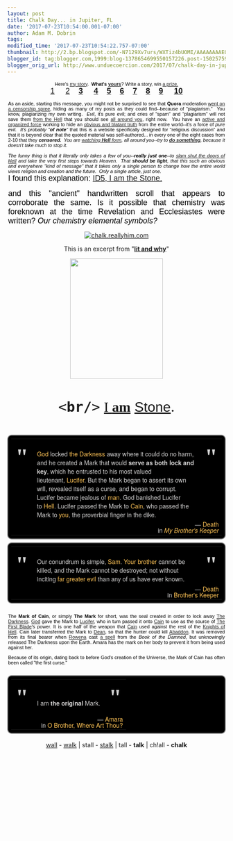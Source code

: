 ```yaml
---
layout: post
title: Chalk Day... in Jupiter, FL
date: '2017-07-23T10:54:00.001-07:00'
author: Adam M. Dobrin
tags: 
modified_time: '2017-07-23T10:54:22.757-07:00'
thumbnail: http://2.bp.blogspot.com/-N7129Xv7urs/WXTiz4bUOMI/AAAAAAAAEOY/oEDoGBQtc94BHF_8jkWO_t6FPJ_G4Tc6ACK4BGAYYCw/s72-c/image-762759.png
blogger_id: tag:blogger.com,1999:blog-1378654699550157226.post-1502575975738240683
blogger_orig_url: http://www.unduecoercion.com/2017/07/chalk-day-in-jupiter-fl.html
---
```


<div dir="ltr"><div class="gmail_quote"><div dir="ltr"><div class="gmail_quote"><div dir="ltr"><div class="gmail_quote"><div dir="ltr"><div style="text-align:left"><center style="color:rgb(0,0,0);font-family:Verdana,Arial,Helvetica,sans-serif"><div style="width:500px;text-align:justify"><div style="font-size:11px;text-align:center">Here&#39;s <a href="http://bit.ly/2tJnb8k" target="_blank">my story</a>.  <b>What&#39;s <a href="http://bit.ly/2sU9J1b" target="_blank">yours</a></b>? Write a story, win <a href="http://www.nobelprize.org/" target="_blank">a prize.</a><br></div><div style="font-size:11px;text-align:center"><a href="https://www.quora.com/If-Jesus-the-son-of-God-wrote-a-number-one-bestseller-today-what-TITLE-would-he-give-the-book-and-why" target="_blank"><a href="http://2.bp.blogspot.com/-N7129Xv7urs/WXTiz4bUOMI/AAAAAAAAEOY/oEDoGBQtc94BHF_8jkWO_t6FPJ_G4Tc6ACK4BGAYYCw/s1600/image-762759.png"><img src="reqs/2.bp.blogspot.com/-N7129Xv7urs/WXTiz4bUOMI/AAAAAAAAEOY/oEDoGBQtc94BHF_8jkWO_t6FPJ_G4Tc6ACK4BGAYYCw/s320/image-762759.png"  border="0" alt="" id="BLOGGER_PHOTO_ID_6446026347622185154" /></a></a><br></div><div style="text-align:center"><font size="4"><a href="https://www.quora.com/profile/Adam-Marshall-Dobrin" target="_blank">1</a> <b>    </b><a href="https://www.quora.com/profile/Adam-Marshall-Dobrin-1" target="_blank">2</a><b>    </b><b><a href="https://www.quora.com/Ive-found-that-jesus-is-a-personification-of-the-sun-who-can-prove-me-wrong" target="_blank">3</a> </b><b>    </b><b><a href="https://www.quora.com/If-the-5th-Seal-of-Christians-being-martyred-is-in-full-force-now-then-how-far-away-is-Jesus-from-opening-the-6th-Seal-of-Gods-wrath" target="_blank">4</a></b><b>    </b><b><a href="https://www.quora.com/Do-credible-historians-agree-that-the-man-named-Jesus-who-the-Christian-Bible-speaks-of-walked-the-earth-and-was-put-to-death-on-a-cross-by-Pilate-Roman-governor-of-Judea" target="_blank">5</a></b><b>    </b><b><a href="https://www.quora.com/What-are-some-ways-of-wiping-out-a-civilization-without-completely-destroying-the-planet-infrastructure-technology-etc" target="_blank">6</a></b><b>    </b><b><a href="https://www.quora.com/Did-Jesus-have-the-intelligence-of-God" target="_blank">7</a></b><b>    </b><b><a href="https://www.quora.com/Will-God-let-us-have-everything-we-want-in-heaven" target="_blank">8</a></b><b>    </b><b><a href="https://www.quora.com/If-Jesus-the-son-of-God-wrote-a-number-one-bestseller-today-what-TITLE-would-he-give-the-book-and-why" target="_blank">9</a></b><b>    </b><b> <a href="https://www.quora.com/Did-God-and-Jesus-use-telepathy" target="_blank">10</a></b></font></div><div style="font-size:11px;text-align:center"><br></div><div style="font-size:11px">As an aside, starting this message, you might not be surprised to see that <b>Quora</b> moderation <a href="http://censorship.lamc.la/" target="_blank">went on a censorship spree</a>, hiding as many of my posts as they could find--because of &quot;plagiarism.&quot;  You know, <span style="font-family:&quot;comic sans ms&quot;,sans-serif">plagiarizing my own writing</span>.  <em>Evil</em>, it&#39;s pure evil; and cries of &quot;spam&quot; and &quot;plagiarism&quot; will not save <span style="font-family:&quot;comic sans ms&quot;,sans-serif">them <a href="http://m.lamc.la/KEYNES.html" target="_blank">from the Hell</a> that you should see <a href="http://www.unduecoercion.com/2017/07/roe-v-wade.html" target="_blank">all around you</a>, right now</span>.  You have an <a href="http://www.lamc.la/2017/06/enders-game-prometheus-locke-and.html" target="_blank">active and organized force</a> working to hide an <a href="http://chalk.reallyhim.com/" target="_blank">obvious and blatant truth</a> from the entire world--it&#39;s a force of <em>pure evil.  It&#39;s probably &quot;<b>of note</b>&quot;</em> that this is a website specifically designed for &quot;religious discussion&quot; and that it is beyond clear that the quoted material was self-authored... in every one of the eight cases from 2-10 that they <i><b>censored.</b>  You are <a href="http://m.lamc.la/MUSTBEME.html" target="_blank">watching <b>Hell</b> form</a>, all around you--try to <b><a href="http://flint.lamc.la" target="_blank">do something</a></b>, because it doesn&#39;t take much to stop it.</i>   </div><div style="font-size:11px"><em> </em></div><div style="font-size:11px"><em>The funny thing is that it literally only takes a few of you--<strong>really just one</strong>--to <span style="text-decoration-line:underline"><a href="http://flint.lamc.la/" target="_blank">slam shut the doors of Hell</a></span> and take the very <span style="font-family:&quot;comic sans ms&quot;,sans-serif">first</span> steps towards Heaven.  That <strong>should be light</strong>, that this such an obvious and everywhere &quot;kind of message&quot; that it takes only a single person to change how the entire world views religion and creation and the future.  Only a single article, just one.</em></div></div></center></div><div style="text-align:center"><a href="https://www.quora.com/unanswered/What-are-the-7-stars-and-7-lampstands-of-Revelation-1-20" target="_blank"><a href="http://2.bp.blogspot.com/-2gUpMO5PA0o/WXTi0ADDFYI/AAAAAAAAEOg/71ZwWnblNBo1Q9aGZCE7thpxH2kLnPptACK4BGAYYCw/s1600/image-763864.png"><img src="reqs/2.bp.blogspot.com/-2gUpMO5PA0o/WXTi0ADDFYI/AAAAAAAAEOg/71ZwWnblNBo1Q9aGZCE7thpxH2kLnPptACK4BGAYYCw/s320/image-763864.png"  border="0" alt="" id="BLOGGER_PHOTO_ID_6446026349667882370" /></a></a></div><div style="text-align:center"><center style="color:rgb(0,0,0)"><div style="width:500px;text-align:justify"><div style="font-family:Verdana,Arial,Helvetica,sans-serif"><font size="4">I found this explanation: <a href="http://chalk.reallyhim.com/" target="_blank">ID5, I am the Stone.</a> </font></div><p><font size="4"><font face="Verdana, Arial, Helvetica, sans-serif">and this "ancient" handwritten scroll that appears to corroborate the same. </font><font face="comic sans ms, sans-serif">Is it possible that chemistry was foreknown at the time Revelation and Ecclesiastes were written?</font><font face="Verdana, Arial, Helvetica, sans-serif"> </font><em style="font-family:Verdana,Arial,Helvetica,sans-serif">Our chemistry elemental symbols?</em></font></p></div></center></div><p style="text-align:center"><a href="http://chalk.reallyhim.com" target="_blank"><img src="reqs/qph.ec.quoracdn.net/main-qimg-80edae1f4997e03a5f61fdf0fd834e0f" alt="chalk.reallyhim.com"></a></p><p style="text-align:center">This is an excerpt from &quot;<b><a href="https://www.amazon.com/know-adam-Adam-Marshall-Dobrin/dp/1517136318" target="_blank">lit and why</a></b>&quot;</p><p style="text-align:center"><a href="https://www.amazon.com/know-adam-Adam-Marshall-Dobrin/dp/1517136318" target="_blank"><img src="reqs/images-na.ssl-images-amazon.com/images/I/411d6uNwYtL._SX384_BO1,204,203,200_.jpg" width="214" height="277" style="margin-right:0px" alt=""></a><br></p><p style="text-align:center"><a href="http://1.bp.blogspot.com/-RDPtAHnUuBI/WXTi0Sz1udI/AAAAAAAAEOo/xTj20atKHh4FskNDMR6eFbmm1oyoyaGGQCK4BGAYYCw/s1600/chalk4-764869.jpg"><img src="reqs/1.bp.blogspot.com/-RDPtAHnUuBI/WXTi0Sz1udI/AAAAAAAAEOo/xTj20atKHh4FskNDMR6eFbmm1oyoyaGGQCK4BGAYYCw/s320/chalk4-764869.jpg"  border="0" alt="" id="BLOGGER_PHOTO_ID_6446026354704366034" /></a><br><a href="http://3.bp.blogspot.com/-rmoBieF_ZOg/WXTi0nTaIJI/AAAAAAAAEOw/j9w3E8gS9LMXmRLn8anqelc47iMSyY0vwCK4BGAYYCw/s1600/chalk3-765772.jpg"><img src="reqs/3.bp.blogspot.com/-rmoBieF_ZOg/WXTi0nTaIJI/AAAAAAAAEOw/j9w3E8gS9LMXmRLn8anqelc47iMSyY0vwCK4BGAYYCw/s320/chalk3-765772.jpg"  border="0" alt="" id="BLOGGER_PHOTO_ID_6446026360205484178" /></a><br><a href="http://2.bp.blogspot.com/-ZaK8XqSruLk/WXTi06sw9NI/AAAAAAAAEO4/6stAs9Wvtzcop1jfKXZBJW3l7E1KKRjDQCK4BGAYYCw/s1600/chalk2-766768.jpg"><img src="reqs/2.bp.blogspot.com/-ZaK8XqSruLk/WXTi06sw9NI/AAAAAAAAEO4/6stAs9Wvtzcop1jfKXZBJW3l7E1KKRjDQCK4BGAYYCw/s320/chalk2-766768.jpg"  border="0" alt="" id="BLOGGER_PHOTO_ID_6446026365412111570" /></a><br><a href="http://4.bp.blogspot.com/-DcKGqsofQPE/WXTi1Fg9BwI/AAAAAAAAEPA/t9l602GtaYcK4gb7mMgyJH0T7ZKz6W2CQCK4BGAYYCw/s1600/chalk1-767707.jpg"><img src="reqs/4.bp.blogspot.com/-DcKGqsofQPE/WXTi1Fg9BwI/AAAAAAAAEPA/t9l602GtaYcK4gb7mMgyJH0T7ZKz6W2CQCK4BGAYYCw/s320/chalk1-767707.jpg"  border="0" alt="" id="BLOGGER_PHOTO_ID_6446026368315361026" /></a><br>​<br></p><p style="text-align:center"><font size="6"><font face="monospace, monospace">&lt;<b>br/</b>&gt;</font> <a href="http://hadragonbreath.blogspot.com/2017/07/fwd-saint-one.html" target="_blank"><font face="times new roman, serif">I <b>am</b></font></a> <a href="http://chalk.reallyhim.com/" target="_blank"><font face="arial black, sans-serif">Stone</font></a>.</font><br></p><p style="text-align:center"></p><div style="text-align:center"><a href="http://3.bp.blogspot.com/-v5xUXNAoDg0/WXTi1XMXKYI/AAAAAAAAEPI/OS8Gkuz8PHEmWtxFUhW9hBnP2xvBTbBdgCK4BGAYYCw/s1600/image-768477.png"><img src="reqs/3.bp.blogspot.com/-v5xUXNAoDg0/WXTi1XMXKYI/AAAAAAAAEPI/OS8Gkuz8PHEmWtxFUhW9hBnP2xvBTbBdgCK4BGAYYCw/s320/image-768477.png"  border="0" alt="" id="BLOGGER_PHOTO_ID_6446026373060831618" /></a></div><p></p><p style="text-align:center"></p><div style="text-align:center"><a href="https://www.quora.com/What-is-the-Mark-of-Cain-and-has-anyone-seen-it" target="_blank"><a href="http://1.bp.blogspot.com/-IaOEqKp7hOI/WXTi1dnBQoI/AAAAAAAAEPQ/0apHJnfAdU8kEuCyW70_tbLWGOundu86QCK4BGAYYCw/s1600/image-769397.png"><img src="reqs/1.bp.blogspot.com/-IaOEqKp7hOI/WXTi1dnBQoI/AAAAAAAAEPQ/0apHJnfAdU8kEuCyW70_tbLWGOundu86QCK4BGAYYCw/s320/image-769397.png"  border="0" alt="" id="BLOGGER_PHOTO_ID_6446026374783255170" /></a><br></a></div><div style="text-align:center"><br></div><div style="text-align:center"><table style="color:rgb(213,212,212);font-family:&quot;Helvetica Neue&quot;,Helvetica,Arial,sans-serif;font-size:14px;text-align:start;background-color:rgb(0,0,0);margin:0px auto;border:2px solid grey;border-radius:10px;padding:0.5em"><tbody><tr><td style="vertical-align:top;width:20px;color:lightgrey;font-size:40pt;font-family:serif;font-weight:bold;padding:10px">"</td><td style="vertical-align:top;padding:4px 10px"><br><a href="http://supernatural.wikia.com/wiki/God" title="God" style="border:0px;font-style:inherit;font-weight:inherit;margin:0px;padding:0px;vertical-align:baseline;text-decoration-line:none;color:rgb(254,195,86)" target="_blank">God</a> locked <a href="http://supernatural.wikia.com/wiki/The_Darkness" title="The Darkness" style="border:0px;font-style:inherit;font-weight:inherit;margin:0px;padding:0px;vertical-align:baseline;text-decoration-line:none;color:rgb(254,195,86)" target="_blank">the Darkness</a> away where it could do no harm, and he created a Mark that would <b>serve as both lock and key</b>, which he entrusted to his most valued lieutenant, <a href="http://supernatural.wikia.com/wiki/Lucifer" title="Lucifer" style="border:0px;font-style:inherit;font-weight:inherit;margin:0px;padding:0px;vertical-align:baseline;text-decoration-line:none;color:rgb(254,195,86)" target="_blank">Lucifer</a>. But the Mark began to assert its own will, revealed itself as a curse, and began to corrupt. Lucifer became jealous of <a href="http://supernatural.wikia.com/wiki/Humans" title="Humans" style="border:0px;font-style:inherit;font-weight:inherit;margin:0px;padding:0px;vertical-align:baseline;text-decoration-line:none;color:rgb(254,195,86)" target="_blank">man</a>. God banished Lucifer to <a href="http://supernatural.wikia.com/wiki/Hell" title="Hell" style="border:0px;font-style:inherit;font-weight:inherit;margin:0px;padding:0px;vertical-align:baseline;text-decoration-line:none;color:rgb(254,195,86)" target="_blank">Hell</a>. Lucifer passed the Mark to <a href="http://supernatural.wikia.com/wiki/Cain" title="Cain" style="border:0px;font-style:inherit;font-weight:inherit;margin:0px;padding:0px;vertical-align:baseline;text-decoration-line:none;color:rgb(254,195,86)" target="_blank">Cain</a>, who passed the Mark to <a href="http://supernatural.wikia.com/wiki/Dean_Winchester" title="Dean Winchester" style="border:0px;font-style:inherit;font-weight:inherit;margin:0px;padding:0px;vertical-align:baseline;text-decoration-line:none;color:rgb(254,195,86)" target="_blank">you</a>, the proverbial finger in the dike.</td><td style="vertical-align:top;width:20px;color:lightgrey;font-size:40pt;font-family:serif;font-weight:bold;padding:10px">"</td></tr><tr><td></td><td colspan="2" style="vertical-align:top"><div style="border:0px;font-style:inherit;font-weight:inherit;margin:0px;padding:0px;vertical-align:baseline;line-height:1em;text-align:right"><cite style="border:0px;font-style:normal;font-weight:inherit;margin:0px;padding:0px;vertical-align:baseline">— <a href="http://supernatural.wikia.com/wiki/Death" title="Death" style="border:0px;font-style:inherit;font-weight:inherit;margin:0px;padding:0px;vertical-align:baseline;text-decoration-line:none;color:rgb(254,195,86)" target="_blank">Death</a><br>in <i style="border:0px;font-weight:inherit;margin:0px;padding:0px;vertical-align:baseline"><a href="http://supernatural.wikia.com/wiki/My_Brother%27s_Keeper" title="My Brother&#39;s Keeper" class="m_2475911249227082476gmail-m_6621185779603652953m_3012664782246994523gmail-mw-redirect" style="border:0px;font-style:inherit;font-weight:inherit;margin:0px;padding:0px;vertical-align:baseline;text-decoration-line:none;color:rgb(254,195,86)" target="_blank">My Brother&#39;s Keeper</a></i></cite></div></td></tr></tbody></table><p style="border:0px;margin:0.4em 0px 0.5em;padding:0px;vertical-align:baseline;color:rgb(213,212,212);font-family:&quot;Helvetica Neue&quot;,Helvetica,Arial,sans-serif;font-size:14px;text-align:start;background-color:rgb(0,0,0)"></p><table style="color:rgb(213,212,212);font-family:&quot;Helvetica Neue&quot;,Helvetica,Arial,sans-serif;font-size:14px;text-align:start;background-color:rgb(0,0,0);margin:0px auto;border:2px solid grey;border-radius:10px;padding:0.5em"><tbody><tr><td style="vertical-align:top;width:20px;color:lightgrey;font-size:40pt;font-family:serif;font-weight:bold;padding:10px">"</td><td style="vertical-align:top;padding:4px 10px"><br>Our conundrum is simple, <a href="http://supernatural.wikia.com/wiki/Sam_Winchester" title="Sam Winchester" style="border:0px;font-style:inherit;font-weight:inherit;margin:0px;padding:0px;vertical-align:baseline;text-decoration-line:none;color:rgb(254,195,86)" target="_blank">Sam</a>. <a href="http://supernatural.wikia.com/wiki/Dean_Winchester" title="Dean Winchester" style="border:0px;font-style:inherit;font-weight:inherit;margin:0px;padding:0px;vertical-align:baseline;text-decoration-line:none;color:rgb(254,195,86)" target="_blank">Your brother</a> cannot be killed, and the Mark cannot be destroyed; not without inciting <a href="http://supernatural.wikia.com/wiki/The_Darkness" title="The Darkness" style="border:0px;font-style:inherit;font-weight:inherit;margin:0px;padding:0px;vertical-align:baseline;text-decoration-line:none;color:rgb(254,195,86)" target="_blank">far greater evil</a> than any of us have ever known.</td><td style="vertical-align:top;width:20px;color:lightgrey;font-size:40pt;font-family:serif;font-weight:bold;padding:10px">"</td></tr><tr><td></td><td colspan="2" style="vertical-align:top"><div style="border:0px;font-style:inherit;font-weight:inherit;margin:0px;padding:0px;vertical-align:baseline;line-height:1em;text-align:right"><cite style="border:0px;font-style:normal;font-weight:inherit;margin:0px;padding:0px;vertical-align:baseline">— <a href="http://supernatural.wikia.com/wiki/Death" title="Death" style="border:0px;font-style:inherit;font-weight:inherit;margin:0px;padding:0px;vertical-align:baseline;text-decoration-line:none;color:rgb(254,195,86)" target="_blank">Death</a><br>in <a href="http://supernatural.wikia.com/wiki/Brother%27s_Keeper" title="Brother&#39;s Keeper" style="border:0px;font-style:inherit;font-weight:inherit;margin:0px;padding:0px;vertical-align:baseline;text-decoration-line:none;color:rgb(254,195,86)" target="_blank">Brother&#39;s Keeper</a></cite></div></td></tr></tbody></table><center style="color:rgb(0,0,0);font-family:Verdana,Arial,Helvetica,sans-serif;font-size:11px"><div style="width:500px;text-align:justify"><p><br>The <strong>Mark of Cain</strong>, or simply <strong>The Mark</strong> for short, was the seal created in order to lock away <a title="The Darkness" href="http://supernatural.wikia.com/wiki/The_Darkness" target="_blank">The Darkness</a>. <a title="God" href="http://supernatural.wikia.com/wiki/God" target="_blank">God</a> gave the Mark to <a title="Lucifer" href="http://supernatural.wikia.com/wiki/Lucifer" target="_blank">Lucifer</a>, who in turn passed it onto <a title="Cain" href="http://supernatural.wikia.com/wiki/Cain" target="_blank">Cain</a> to use as the source of <a title="The First Blade" href="http://supernatural.wikia.com/wiki/The_First_Blade" target="_blank">The First Blade</a>&#39;s power. It is one half of the weapon that <a title="Cain" href="http://supernatural.wikia.com/wiki/Cain" target="_blank">Cain</a> used against the rest of the <a class="m_2475911249227082476gmail-m_6621185779603652953m_3012664782246994523gmail-mw-redirect" title="Knights of Hell" href="http://supernatural.wikia.com/wiki/Knights_of_Hell" target="_blank">Knights of Hell</a>. Cain later transferred the Mark to <a title="Dean Winchester" href="http://supernatural.wikia.com/wiki/Dean_Winchester" target="_blank">Dean</a>, so that the hunter could kill <a title="Abaddon" href="http://supernatural.wikia.com/wiki/Abaddon" target="_blank">Abaddon</a>. It was removed from its final bearer when <a class="m_2475911249227082476gmail-m_6621185779603652953m_3012664782246994523gmail-mw-redirect" title="Rowena" href="http://supernatural.wikia.com/wiki/Rowena" target="_blank">Rowena</a> cast <a title="Mark of Cain Removal Spell" href="http://supernatural.wikia.com/wiki/Mark_of_Cain_Removal_Spell" target="_blank">a spell</a> from the <em>Book of the Damned</em>, but unknowingly released The Darkness upon the Earth. Amara has the mark on her body to prevent it from being used against her.</p><p>Because of its origin, dating back to before God&#39;s creation of the Universe, the Mark of Cain has often been called &quot;the first curse.&quot;</p>﻿​</div></center><table style="color:rgb(213,212,212);font-family:&quot;Helvetica Neue&quot;,Helvetica,Arial,sans-serif;font-size:14px;text-align:start;background-color:rgb(0,0,0);margin:0px auto;border:2px solid grey;border-radius:10px;padding:0.5em"><tbody><tr><td style="vertical-align:top;width:20px;color:lightgrey;font-size:40pt;font-family:serif;font-weight:bold;padding:10px">"</td><td style="vertical-align:top;padding:4px 10px"><br><br>I am <b>the original</b> Mark.</td><td style="vertical-align:top;width:20px;color:lightgrey;font-size:40pt;font-family:serif;font-weight:bold;padding:10px">"</td></tr><tr><td></td><td colspan="2" style="vertical-align:top"><div style="border:0px;font-style:inherit;font-weight:inherit;margin:0px;padding:0px;vertical-align:baseline;line-height:1em;text-align:right"><cite style="border:0px;font-style:normal;font-weight:inherit;margin:0px;padding:0px;vertical-align:baseline">— <a href="http://supernatural.wikia.com/wiki/The_Darkness" title="The Darkness" style="border:0px;font-style:inherit;font-weight:inherit;margin:0px;padding:0px;vertical-align:baseline;text-decoration-line:none;color:rgb(254,195,86)" target="_blank">Amara</a><br>in <a href="http://supernatural.wikia.com/wiki/O_Brother,_Where_Art_Thou%3F" title="O Brother, Where Art Thou?" style="border:0px;font-style:inherit;font-weight:inherit;margin:0px;padding:0px;vertical-align:baseline;text-decoration-line:none;color:rgb(254,195,86)" target="_blank">O Brother, Where Art Thou?</a></cite></div></td></tr></tbody></table><br></div><div style="text-align:center"><a href="https://www.youtube.com/watch?v=YR5ApYxkU-U">wall</a> - <a href="https://www.youtube.com/watch?v=VJcGi4-n_Yw">walk</a> | stall - <a href="http://uni.reallyhim.com">stalk</a> | tall - <b>talk</b> | ch!all - <b>chalk</b></div><div style="text-align:center"><br></div><p></p><p style="text-align:center"><br></p><p style="text-align:center"><br>​<br></p><p style="text-align:center"><br></p></div><div hspace="streak-pt-mark" style="max-height:1px"><img alt="" style="width:0px;max-height:0px;overflow:hidden" src="reqs/mailfoogae.appspot.com/t?sender=abWFsdmVyZGVAaGFsbG93ZWQuZ3E%3D&amp;type=zerocontent&amp;guid=12f3bf2e-2eb6-4dd3-8544-e6414cdec2f4"><font color="#ffffff" size="1">ᐧ</font></div>  </div><br></div>  </div><br></div><div hspace="streak-pt-mark" style="max-height:1px"><img alt="" style="width:0px;max-height:0px;overflow:hidden" src="reqs/mailfoogae.appspot.com/t?sender=abWFsdmVyZGVAaGFsbG93ZWQuZ3E%3D&amp;type=zerocontent&amp;guid=7f2ffa53-588a-4c6a-81de-c89897f1e88f"><font color="#ffffff" size="1">ᐧ</font></div>  </div><br></div><div hspace="streak-pt-mark" style="max-height:1px"><img alt="" style="width:0px;max-height:0px;overflow:hidden" src="reqs/mailfoogae.appspot.com/t?sender=abWFsdmVyZGVAaGFsbG93ZWQuZ3E%3D&amp;type=zerocontent&amp;guid=6c7809d8-44c3-4e88-aec8-cd0ef88952ce"><font color="#ffffff" size="1">ᐧ</font></div>  